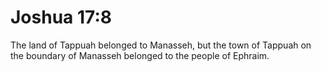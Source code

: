 # Joshua 17:8

The land of Tappuah belonged to Manasseh, but the town of Tappuah on the boundary of Manasseh belonged to the people of Ephraim.
